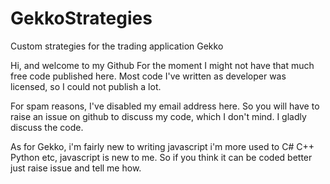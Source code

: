 # GekkoStrategies
Custom strategies for the trading application Gekko

Hi, and welcome to my Github
For the moment I might not have that much free code published here.
Most code I've written as developer was licensed, so I could not publish a lot.

For spam reasons, I've disabled my email address here.
So you will have to raise an issue on github to discuss my code, which I don't mind.
I gladly discuss the code.

As for Gekko, i'm fairly new to writing javascript i'm more used to C# C++ Python etc, javascript is new to me.
So if you think it can be coded better just raise issue and tell me how.
